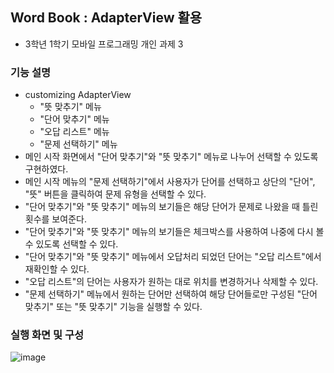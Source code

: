 ## Word Book : AdapterView 활용
- 3학년 1학기 모바일 프로그래밍 개인 과제 3

### 기능 설명
- customizing AdapterView
  - "뜻 맞추기" 메뉴
  - "단어 맞추기" 메뉴
  - "오답 리스트" 메뉴
  - "문제 선택하기" 메뉴
- 메인 시작 화면에서 "단어 맞추기"와 "뜻 맞추기" 메뉴로 나누어 선택할 수 있도록 구현하였다.
- 메인 시작 메뉴의 "문제 선택하기"에서 사용자가 단어를 선택하고 상단의 "단어", "뜻" 버튼을 클릭하여 문제 유형을 선택할 수 있다.
- "단어 맞추기"와 "뜻 맞추기" 메뉴의 보기들은 해당 단어가 문제로 나왔을 때 틀린 횟수를 보여준다.
- "단어 맞추기"와 "뜻 맞추기" 메뉴의 보기들은 체크박스를 사용하여 나중에 다시 볼 수 있도록 선택할 수 있다.
- "단어 맞추기"와 "뜻 맞추기" 메뉴에서 오답처리 되었던 단어는 "오답 리스트"에서 재확인할 수 있다.
- "오답 리스트"의 단어는 사용자가 원하는 대로 위치를 변경하거나 삭제할 수 있다. 
- "문제 선택하기" 메뉴에서 원하는 단어만 선택하여 해당 단어들로만 구성된 "단어 맞추기" 또는 "뜻 맞추기" 기능을 실행할 수 있다.

### 실행 화면 및 구성

![image](https://user-images.githubusercontent.com/39904216/90332914-f9442700-dffb-11ea-9d53-7d3e67bae9ac.png)


  
